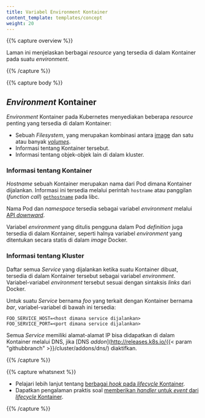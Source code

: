 ```yaml
---
title: Variabel Environment Kontainer
content_template: templates/concept
weight: 20
---
```


{{% capture overview %}}

Laman ini menjelaskan berbagai *resource* yang tersedia di dalam Kontainer pada suatu *environment*.

{{% /capture %}}


{{% capture body %}}

## *Environment* Kontainer

*Environment* Kontainer pada Kubernetes menyediakan beberapa *resource* penting yang tersedia di dalam Kontainer:

* Sebuah *Filesystem*, yang merupakan kombinasi antara [image](/docs/concepts/containers/images/) dan satu atau banyak [*volumes*](/docs/concepts/storage/volumes/).
* Informasi tentang Kontainer tersebut.
* Informasi tentang objek-objek lain di dalam kluster.

### Informasi tentang Kontainer

*Hostname* sebuah Kontainer merupakan nama dari Pod dimana Kontainer dijalankan.
Informasi ini tersedia melalui perintah `hostname` atau panggilan (*function call*) 
[`gethostname`](http://man7.org/linux/man-pages/man2/gethostname.2.html) pada libc.

Nama Pod dan *namespace* tersedia sebagai variabel *environment* melalui [API *downward*](/docs/tasks/inject-data-application/downward-api-volume-expose-pod-information/).

Variabel *environment* yang ditulis pengguna dalam Pod *definition* juga tersedia di dalam Kontainer,
seperti halnya variabel *environment* yang ditentukan secara statis di dalam *image* Docker.

### Informasi tentang Kluster

Daftar semua *Service* yang dijalankan ketika suatu Kontainer dibuat, tersedia di dalam Kontainer tersebut sebagai variabel *environment*.
Variabel-variabel *environment* tersebut sesuai dengan sintaksis *links* dari Docker.

Untuk suatu *Service* bernama *foo* yang terkait dengan Kontainer bernama *bar*,
variabel-variabel di bawah ini tersedia:

```shell
FOO_SERVICE_HOST=<host dimana service dijalankan>
FOO_SERVICE_PORT=<port dimana service dijalankan>
```

Semua *Service* memiliki alamat-alamat IP bisa didapatkan di dalam Kontainer melalui DNS,
jika [DNS *addon*](http://releases.k8s.io/{{< param "githubbranch" >}}/cluster/addons/dns/) diaktifkan. 

{{% /capture %}}

{{% capture whatsnext %}}

* Pelajari lebih lanjut tentang [berbagai *hook* pada *lifecycle* Kontainer](/docs/concepts/containers/container-lifecycle-hooks/).
* Dapatkan pengalaman praktis soal
  [memberikan *handler* untuk *event* dari *lifecycle* Kontainer](/docs/tasks/configure-pod-container/attach-handler-lifecycle-event/).

{{% /capture %}}
